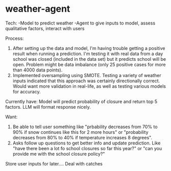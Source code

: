 # weather-agent

Tech:
-Model to predict weather 
-Agent to give inputs to model, assess qualitative factors, interact with users

Process:
1) After setting up the data and model, I'm having trouble getting a positive result when running a prediction. I'm testing it with real data from a day school was closed (included in the data set) but it predicts school  will be open. Problem might be data imbalance (only 25 positive cases for more than 4000 data points). 
2) Implemented oversampling using SMOTE. Testing a variety of weather inputs indicated that this approach was certainly directionally correct. Would want more validation in real-life, as well as testing various models for accuracy.



Currently have:
Model will predict probability of closure and return top 5 factors. LLM will format response nicely.

Want:
1) Be able to tell user something like "prbability decreases from 70% to 90% if snow continues like this for 2 more hours" or "probability decreases from 80% to 40% if temperature increases 8 degrees".
2) Asks follow up questions to get better info and update prediction. Like "have there been a lot fo school closures so far this year?" or "can you provide me with the school closure policy?"


Store user inputs for later....
Deal with catches